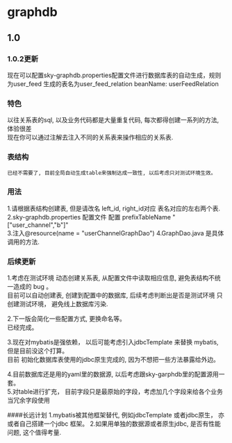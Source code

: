 # graphdb
## 1.0
### 1.0.2更新
现在可以配置sky-graphdb.properties配置文件进行数据库表的自动生成，规则为user_feed 生成的表名为user_feed_relation beanName: userFeedRelation         
### 特色
以往关系表的sql, 以及业务代码都是大量重复代码, 每次都得创建一系列的方法, 体验很差   
现在你可以通过注解去注入不同的关系表来操作相应的关系表.
### 表结构
`已经不需要了, 目前全局自动生成table来强制达成一致性, 以后考虑只对测试环境生效。`
   
### 用法
1.请根据表结构创建表, 但是请改名 left_id, right_id对应 表名对应的左右两个表.  
2.sky-graphdb.properties 配置文件 配置 prefixTableName "["user_channel","b"]"   
3.注入@resource(name = "userChannelGraphDao")
4.GraphDao.java 是具体调用的方法.
### 后续更新
1.考虑在测试环境 动态创建关系表, 从配置文件中读取相应信息, 避免表结构不统一造成的 bug 。        
目前可以自动创建表, 创建到配置中的数据库, 后续考虑判断出是否是测试环境 只创建测试环境， 避免线上数据库污染.       
           
2.下一版会简化一些配置方式, 更换命名等。       
已经完成。      
         
3.现在对mybatis是强依赖， 以后可能考虑引入jdbcTemplate 来替换 mybatis, 但是目前没这个打算。              
目前 初始化数据库表使用的jdbc原生完成的, 因为不想把一些方法暴露给外边。             
        
4.目前数据库还是用的yaml里的数据源, 以后考虑跟sky-garphdb里的配置源用一套。        
5.对table进行扩充， 目前字段只是最原始的字段，考虑加几个字段来给各个业务当冗余字段使用
       
####长远计划
1.mybatis被其他框架替代, 例如jdbcTemplate 或者jdbc原生， 亦或者自己搭建一个jdbc 框架。
2.如果用单独的数据源或者原生jdbc, 是否有性能问题, 这个值得考量.


